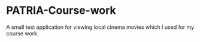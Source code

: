 # PATRIA-Course-work

A small test application for viewing local cinema movies which I used for my course work. 
